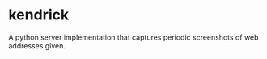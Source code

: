 kendrick
========

A python server implementation that captures periodic screenshots of web addresses given.
